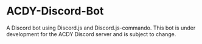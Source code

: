 # ACDY-Discord-Bot
A Discord bot using Discord.js and Discord.js-commando.  This bot is under development for the ACDY Discord server and is subject to change.
